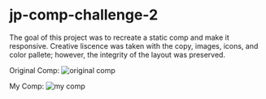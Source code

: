 # jp-comp-challenge-2
The goal of this project was to recreate a static comp and make it responsive.  Creative liscence was taken with the copy, images, icons, and color pallete; however, the integrity of the layout was preserved.

Original Comp:
![original comp](jp-comp-challenge-2/images/static-comp-challenge-2.jpg)

My Comp:
![my comp](https://github.com/jennPeavler/jp-comp-challenge-2/blob/master/my-comp.png)
